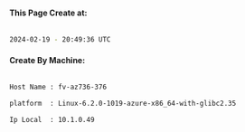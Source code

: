 
   
#### This Page Create at:

```bash

2024-02-19 - 20:49:36 UTC

```

#### Create By Machine:

```bash

Host Name : fv-az736-376

platform  : Linux-6.2.0-1019-azure-x86_64-with-glibc2.35

Ip Local  : 10.1.0.49

```

